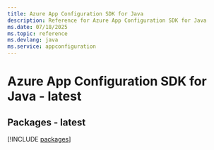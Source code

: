 ```yaml
---
title: Azure App Configuration SDK for Java
description: Reference for Azure App Configuration SDK for Java
ms.date: 07/18/2025
ms.topic: reference
ms.devlang: java
ms.service: appconfiguration
---
```

# Azure App Configuration SDK for Java - latest
## Packages - latest
[!INCLUDE [packages](app-configuration-index.md)]